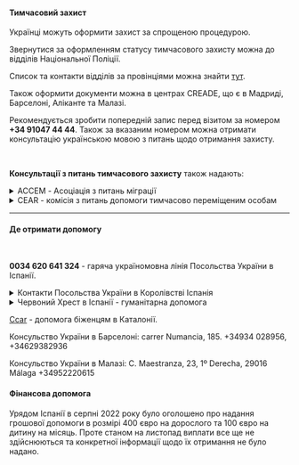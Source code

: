 #### Тимчасовий захист

Українці можуть оформити захист за спрощеною процедурою.

Звернутися за оформленням статусу тимчасового захисту можна до відділів Національної Поліції.

Список та контакти відділів за провінціями можна знайти [тут](https://spain.mfa.gov.ua/informaciya-dlya-peremishchenih-osib-z-ukrayini-v-ispaniyi).

Також оформити документи можна в центрах CREADE, що є в Мадриді, Барселоні, Аліканте та Малазі.

<section type="warning" title="Зверніть увагу">

Рекомендується зробити попередній запис перед візитом за номером **+34 91047 44 44**. Також за вказаним номером можна отримати консультацію українською мовою з питань щодо отримання захисту.
</section>

</br>

**Консультації з питань тимчасового захисту** також надають:

<details>
<summary>ACCEM - Асоціація з питань міграції</summary>

Офіс міжнародного захисту

Адреса: callejón Pericón, 1, bajo, 29008 Málaga

Електронна пошта: + 34 951 28 28 25

</details>

<details>
<summary>CEAR - комісія з питань допомоги тимчасово переміщеним особам</summary>

Адреса: calle Esperanto, 13, 29007 Málaga

Телефон: +34 951 56 10 71 (extensión 1526/1527)

Електронна пошта: informacion.malaga@cear.es

</details>

***

#### Де отримати допомогу

</br>


**0034 620 641 324** - гаряча україномовна лінія Посольства України в Іспанії.

<details>
<summary>
Контакти Посольства України в Королівстві Іспанія</summary>

Адреса: вул. Ронда де ла Абубілья, 52, 28043 Мадрид

Телефони: +34 917 489 360; +34 910 418 416

Електронна пошта: emb_es@mfa.gov.ua та consul_es@mfa.gov.ua

</details>


<details>
<summary>Червоний Хрест в Іспанії - гуманітарна допомога</summary>

Адреса - Calle Ramón de Campoamor 03550 Alicante, Spain.

Сайт - [cruzroja.es](http://www.cruzroja.es/contingencia_cre/index.html)

Телефон - 900 22 11 22

Електронна пошта - informa@cruzroja.es

</details>


[Сcar](https://www.ccar.cat/es/ccar-quienes-somos/) - допомога біженцям в Каталонії.

Консульство України в Барселоні: carrer Numancia, 185. +34934 028956, +34629382936

Консульство України в Малазі: C. Maestranza, 23, 1º Derecha, 29016 Málaga +34952220615


#### Фінансова допомога

Урядом Іспанії в серпні 2022 року було оголошено про надання грошової допомоги в розмірі 400 євро на дорослого та 100 євро на дитину на місяць. Проте станом на листопад виплати все ще не здійснюються та конкретної інформації щодо їх отримання не було надано.

